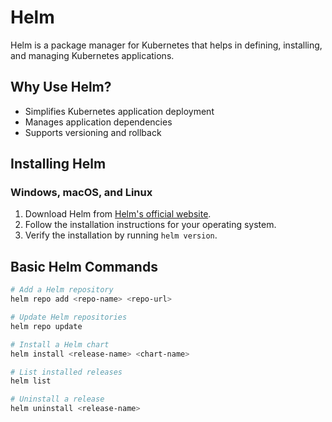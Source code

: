 # Helm

Helm is a package manager for Kubernetes that helps in defining, installing, and managing Kubernetes applications.

## Why Use Helm?

- Simplifies Kubernetes application deployment
- Manages application dependencies
- Supports versioning and rollback

## Installing Helm

### Windows, macOS, and Linux

1. Download Helm from [Helm's official website](https://helm.sh/docs/intro/install/).
2. Follow the installation instructions for your operating system.
3. Verify the installation by running `helm version`.

## Basic Helm Commands

```bash
# Add a Helm repository
helm repo add <repo-name> <repo-url>

# Update Helm repositories
helm repo update

# Install a Helm chart
helm install <release-name> <chart-name>

# List installed releases
helm list

# Uninstall a release
helm uninstall <release-name>
```


